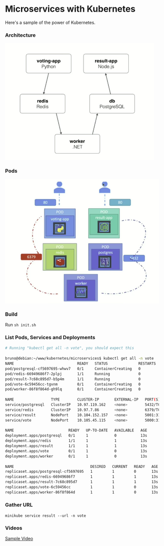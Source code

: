 # Microservices with Kubernetes

Here's a sample of the power of Kubernetes.

### Architecture

![Architecture](assets/arch.png)

### Pods

![Pods](assets/ports-and-pods.png)

### Build

Run `sh init.sh`

### List Pods, Services and Deployments

```bash
# Running "kubectl get all -n vote", you should expect this

bruno@debian:~/www/kubernetes/microservices$ kubectl get all -n vote
NAME                             READY   STATUS              RESTARTS   AGE
pod/postgresql-cf5697695-whwv7   0/1     ContainerCreating   0          13s
pod/redis-66949686f7-2plpj       1/1     Running             0          13s
pod/result-7c68c895d7-b5p4m      1/1     Running             0          13s
pod/vote-6c59456cc-tgvnm         0/1     ContainerCreating   0          13s
pod/worker-86f8f864d-gh9lq       0/1     ContainerCreating   0          13s

NAME                 TYPE        CLUSTER-IP       EXTERNAL-IP   PORT(S)          AGE
service/postgresql   ClusterIP   10.97.119.162    <none>        5432/TCP         52s
service/redis        ClusterIP   10.97.7.86       <none>        6379/TCP         52s
service/result       NodePort    10.104.152.157   <none>        5001:31001/TCP   52s
service/vote         NodePort    10.105.45.115    <none>        5000:31000/TCP   52s

NAME                         READY   UP-TO-DATE   AVAILABLE   AGE
deployment.apps/postgresql   0/1     1            0           13s
deployment.apps/redis        1/1     1            1           13s
deployment.apps/result       1/1     1            1           13s
deployment.apps/vote         0/1     1            0           13s
deployment.apps/worker       0/1     1            0           13s

NAME                                   DESIRED   CURRENT   READY   AGE
replicaset.apps/postgresql-cf5697695   1         1         0       13s
replicaset.apps/redis-66949686f7       1         1         1       13s
replicaset.apps/result-7c68c895d7      1         1         1       13s
replicaset.apps/vote-6c59456cc         1         1         0       13s
replicaset.apps/worker-86f8f864d       1         1         0       13s

```

### Gather URL

`minikube service result --url -n vote`

### Videos

[Sample Video](assets/2025-07-28%23-21-28.mp4)